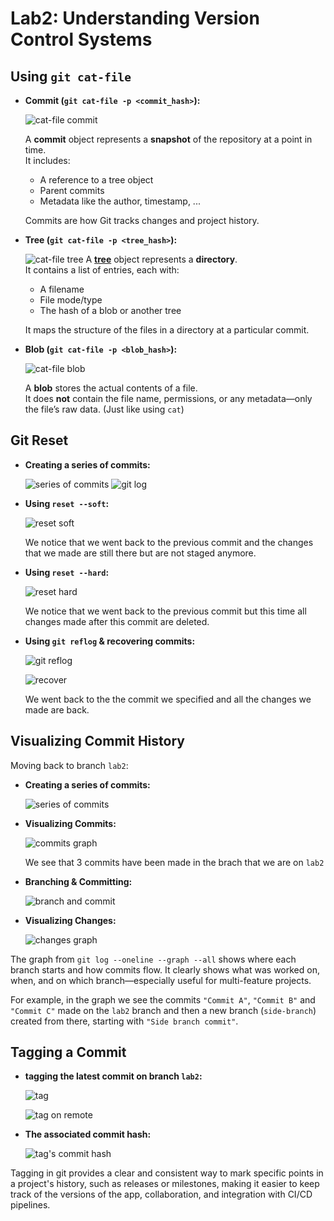 # Lab2: Understanding Version Control Systems

## Using `git cat-file`

* **Commit (`git cat-file -p <commit_hash>`):**
  
  ![cat-file commit](src/commit-hash.png)

  A **commit** object represents a **snapshot** of the repository at a point in time.  
  It includes:
  * A reference to a tree object
  * Parent commits
  * Metadata like the author, timestamp, ...

  Commits are how Git tracks changes and project history.

* **Tree (`git cat-file -p <tree_hash>`):**
  
  ![cat-file tree](src/tree-hash.png)
  A **[tree](https://git-scm.com/book/en/v2/Git-Internals-Git-Objects)** object represents a **directory**.  
  It contains a list of entries, each with:
  * A filename
  * File mode/type  
  * The hash of a blob or another tree

  It maps the structure of the files in a directory at a particular commit.

* **Blob (`git cat-file -p <blob_hash>`):**
  
  ![cat-file blob](src/blob-hash.png)

  A **blob** stores the actual contents of a file.  
  It does **not** contain the file name, permissions, or any metadata—only the file’s raw data. (Just like using `cat`)

## Git Reset

* **Creating a series of commits:**
  
  ![series of commits](src/series-commits-reset.png)
  ![git log](src/git-log-1.png)

* **Using `reset --soft`:**

  ![reset soft](src/git-log-2.png)

  We notice that we went back to the previous commit and the changes that we made are still there but are not staged anymore.

* **Using `reset --hard`:**

  ![reset hard](src/git-log-3.png)

  We notice that we went back to the previous commit but this time all changes made after this commit are deleted.

* **Using `git reflog` & recovering commits:**

  ![git reflog](src/logref-1.png)

  ![recover](src/reset-commit.png)

  We went back to the the commit we specified and all the changes we made are back.

## Visualizing Commit History

Moving back to branch `lab2`:

* **Creating a series of commits:**
  
  ![series of commits](src/series-commit-log.png)

* **Visualizing Commits:**
  
  ![commits graph](src/log-graph1.png)

  We see that 3 commits have been made in the brach that we are on `lab2`

* **Branching & Committing:**

  ![branch and commit](src/branch-commit-log.png)

* **Visualizing Changes:**

  ![changes graph](src/log-graph-2.png)

The graph from `git log --oneline --graph --all` shows where each branch starts and how commits flow. It clearly shows what was worked on, when, and on which branch—especially useful for multi-feature projects.

For example, in the graph we see the commits `"Commit A"`, `"Commit B"` and `"Commit C"` made on the `lab2` branch and then a new branch (`side-branch`) created from there, starting with `"Side branch commit"`.

## Tagging a Commit

* **tagging the latest commit on branch `lab2`:**

  ![tag](src/tagging.png)
  
  ![tag on remote](src/tag-remote.png)

* **The associated commit hash:**

  ![tag's commit hash](src/commit-hash-tag.png)

Tagging in git provides a clear and consistent way to mark specific points in a project's history, such as releases or milestones, making it easier to keep track of the versions of the app, collaboration, and integration with CI/CD pipelines.
